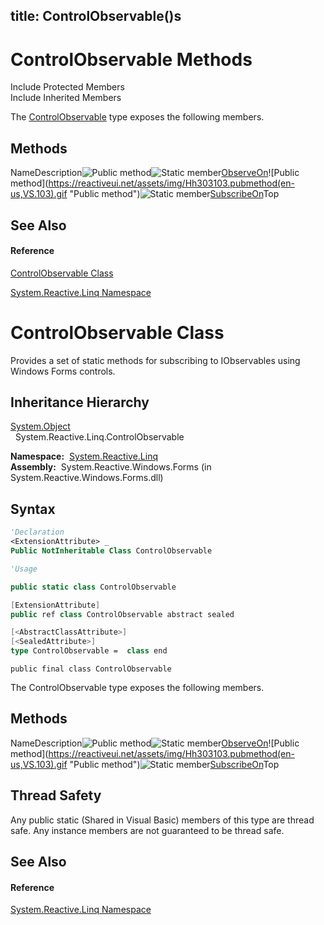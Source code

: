 title: ControlObservable()s
---
# ControlObservable Methods

Include Protected Members  
Include Inherited Members

The [ControlObservable](ControlObservable\ControlObservable.md) type exposes the following members.

## Methods

NameDescription![Public method](https://reactiveui.net/assets/img/Hh303103.pubmethod(en-us,VS.103).gif "Public method")![Static member](https://reactiveui.net/assets/img/Hh244319.static(en-us,VS.103).gif "Static member")[ObserveOn<TSource>](https://msdn.microsoft.com/en-us/library/m:system.reactive.linq.controlobservable.observeon%60%601(system.iobservable%7b%60%600%7d%2csystem.windows.forms.control)(v=VS.103))![Public method](https://reactiveui.net/assets/img/Hh303103.pubmethod(en-us,VS.103).gif "Public method")![Static member](https://reactiveui.net/assets/img/Hh244319.static(en-us,VS.103).gif "Static member")[SubscribeOn<TSource>](https://msdn.microsoft.com/en-us/library/m:system.reactive.linq.controlobservable.subscribeon%60%601(system.iobservable%7b%60%600%7d%2csystem.windows.forms.control)(v=VS.103))Top

## See Also

#### Reference

[ControlObservable Class](ControlObservable\ControlObservable.md)

[System.Reactive.Linq Namespace](System.Reactive.Linq\System.Reactive.Linq.md)





# ControlObservable Class

Provides a set of static methods for subscribing to IObservables using Windows Forms controls.

## Inheritance Hierarchy

[System.Object](https://msdn.microsoft.com/en-us/library/e5kfa45b)  
  System.Reactive.Linq.ControlObservable

**Namespace:**  [System.Reactive.Linq](System.Reactive.Linq\System.Reactive.Linq.md)  
**Assembly:**  System.Reactive.Windows.Forms (in System.Reactive.Windows.Forms.dll)

## Syntax

```vb
'Declaration
<ExtensionAttribute> _
Public NotInheritable Class ControlObservable
```

```vb
'Usage
```

```csharp
public static class ControlObservable
```

```c++
[ExtensionAttribute]
public ref class ControlObservable abstract sealed
```

```fsharp
[<AbstractClassAttribute>]
[<SealedAttribute>]
type ControlObservable =  class end
```

```jscript
public final class ControlObservable
```

The ControlObservable type exposes the following members.

## Methods

NameDescription![Public method](https://reactiveui.net/assets/img/Hh303103.pubmethod(en-us,VS.103).gif "Public method")![Static member](https://reactiveui.net/assets/img/Hh244319.static(en-us,VS.103).gif "Static member")[ObserveOn<TSource>](https://msdn.microsoft.com/en-us/library/m:system.reactive.linq.controlobservable.observeon%60%601(system.iobservable%7b%60%600%7d%2csystem.windows.forms.control)(v=VS.103))![Public method](https://reactiveui.net/assets/img/Hh303103.pubmethod(en-us,VS.103).gif "Public method")![Static member](https://reactiveui.net/assets/img/Hh244319.static(en-us,VS.103).gif "Static member")[SubscribeOn<TSource>](https://msdn.microsoft.com/en-us/library/m:system.reactive.linq.controlobservable.subscribeon%60%601(system.iobservable%7b%60%600%7d%2csystem.windows.forms.control)(v=VS.103))Top

## Thread Safety

Any public static (Shared in Visual Basic) members of this type are thread safe. Any instance members are not guaranteed to be thread safe.

## See Also

#### Reference

[System.Reactive.Linq Namespace](System.Reactive.Linq\System.Reactive.Linq.md)







